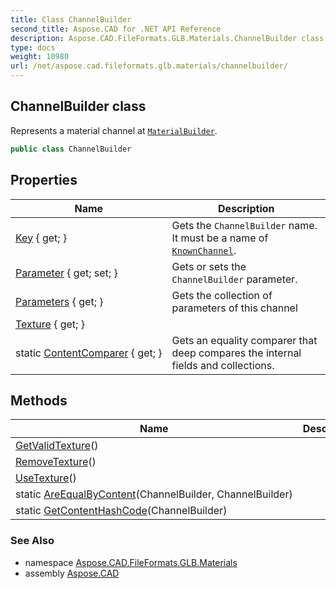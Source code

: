 ```yaml
---
title: Class ChannelBuilder
second_title: Aspose.CAD for .NET API Reference
description: Aspose.CAD.FileFormats.GLB.Materials.ChannelBuilder class. Represents a material channel at MaterialBuilder
type: docs
weight: 10980
url: /net/aspose.cad.fileformats.glb.materials/channelbuilder/
---
```

## ChannelBuilder class

Represents a material channel at [`MaterialBuilder`](../materialbuilder/).

```csharp
public class ChannelBuilder
```

## Properties

| Name | Description |
| --- | --- |
| [Key](../../aspose.cad.fileformats.glb.materials/channelbuilder/key/) { get; } | Gets the `ChannelBuilder` name. It must be a name of [`KnownChannel`](../knownchannel/). |
| [Parameter](../../aspose.cad.fileformats.glb.materials/channelbuilder/parameter/) { get; set; } | Gets or sets the `ChannelBuilder` parameter. |
| [Parameters](../../aspose.cad.fileformats.glb.materials/channelbuilder/parameters/) { get; } | Gets the collection of parameters of this channel |
| [Texture](../../aspose.cad.fileformats.glb.materials/channelbuilder/texture/) { get; } |  |
| static [ContentComparer](../../aspose.cad.fileformats.glb.materials/channelbuilder/contentcomparer/) { get; } | Gets an equality comparer that deep compares the internal fields and collections. |

## Methods

| Name | Description |
| --- | --- |
| [GetValidTexture](../../aspose.cad.fileformats.glb.materials/channelbuilder/getvalidtexture/)() |  |
| [RemoveTexture](../../aspose.cad.fileformats.glb.materials/channelbuilder/removetexture/)() |  |
| [UseTexture](../../aspose.cad.fileformats.glb.materials/channelbuilder/usetexture/)() |  |
| static [AreEqualByContent](../../aspose.cad.fileformats.glb.materials/channelbuilder/areequalbycontent/)(ChannelBuilder, ChannelBuilder) |  |
| static [GetContentHashCode](../../aspose.cad.fileformats.glb.materials/channelbuilder/getcontenthashcode/)(ChannelBuilder) |  |

### See Also

* namespace [Aspose.CAD.FileFormats.GLB.Materials](../../aspose.cad.fileformats.glb.materials/)
* assembly [Aspose.CAD](../../)


